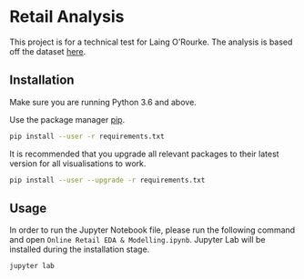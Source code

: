 # Retail Analysis

This project is for a technical test for Laing O'Rourke.
The analysis is based off the dataset [here](http://archive.ics.uci.edu/ml/datasets/Online+Retail#).

## Installation

Make sure you are running Python 3.6 and above.

Use the package manager [pip](https://pip.pypa.io/en/stable/).

```bash
pip install --user -r requirements.txt
```

It is recommended that you upgrade all relevant packages to their latest version for all visualisations to work.

```bash
pip install --user --upgrade -r requirements.txt
```

## Usage

In order to run the Jupyter Notebook file, please run the following command and open `Online Retail EDA & Modelling.ipynb`. Jupyter Lab will be installed during the installation stage.

```bash
jupyter lab
```
